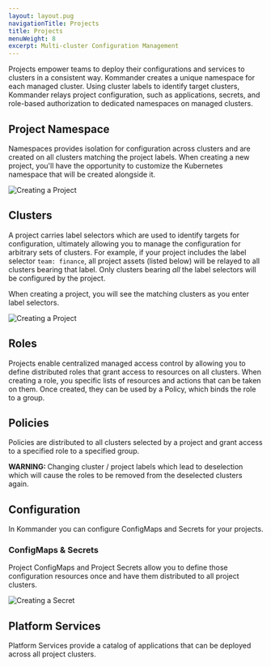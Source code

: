 ```yaml
---
layout: layout.pug
navigationTitle: Projects
title: Projects
menuWeight: 8
excerpt: Multi-cluster Configuration Management
---
```


Projects empower teams to deploy their configurations and services to clusters in a consistent way. Kommander creates a unique namespace for each managed cluster. Using cluster labels to identify target clusters, Kommander relays project configuration, such as applications, secrets, and role-based authorization to dedicated namespaces on managed clusters.

## Project Namespace

Namespaces provides isolation for configuration across clusters and are created on all clusters matching the project labels. When creating a new project, you'll have the opportunity to customize the Kubernetes namespace that will be created alongside it.

![Creating a Project](/ksphere/kommander/img/project-create.png)

## Clusters

A project carries label selectors which are used to identify targets for configuration, ultimately allowing you to manage the configuration for arbitrary sets of clusters. For example, if your project includes the label selector `team: finance`, all project assets (listed below) will be relayed to all clusters bearing that label. Only clusters bearing _all_ the label selectors will be configured by the project.

When creating a project, you will see the matching clusters as you enter label selectors.

![Creating a Project](/ksphere/kommander/img/project-create-labels.png)

## Roles

Projects enable centralized managed access control by allowing you to define distributed roles that grant access to resources on all clusters. When creating a role, you specific lists of resources and actions that can be taken on them. Once created, they can be used by a Policy, which binds the role to a group.

## Policies

Policies are distributed to all clusters selected by a project and grant access to a specified role to a specified group.

<p class="message--warning"><strong>WARNING: </strong>
Changing cluster / project labels which lead to deselection which will cause the roles to be removed from the deselected clusters again.
</p>

## Configuration

In Kommander you can configure ConfigMaps and Secrets for your projects. 

### ConfigMaps & Secrets

Project ConfigMaps and Project Secrets allow you to define those configuration resources once and have them distributed to all project clusters.

![Creating a Secret](/ksphere/kommander/img/project-secret-create.png)

## Platform Services

Platform Services provide a catalog of applications that can be deployed across all project clusters.
